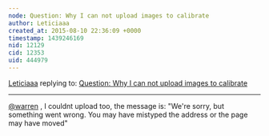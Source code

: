 ```yaml
---
node: Question: Why I can not upload images to calibrate
author: Leticiaaa
created_at: 2015-08-10 22:36:09 +0000
timestamp: 1439246169
nid: 12129
cid: 12353
uid: 444979
---
```




[Leticiaaa](../profile/Leticiaaa) replying to: [Question: Why I can not upload images to calibrate](../notes/congminhqt/08-10-2015/question-why-i-can-not-upload-images-to-calibrate)

----
[@warren](/profile/warren) , I couldnt upload too, the message is: "We're sorry, but something went wrong. You may have mistyped the address or the page may have moved"